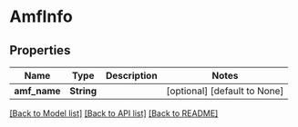 # AmfInfo

## Properties
Name | Type | Description | Notes
------------ | ------------- | ------------- | -------------
**amf_name** | **String** |  | [optional] [default to None]

[[Back to Model list]](../README.md#documentation-for-models) [[Back to API list]](../README.md#documentation-for-api-endpoints) [[Back to README]](../README.md)


